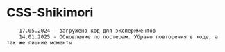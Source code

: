 # CSS-Shikimori
		17.05.2024 - загружено код для экспериментов
		14.01.2025 - Обновление по постерам. Убрано повторения в коде, а так же лишние моменты
